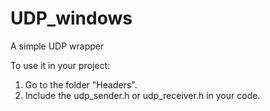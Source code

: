 # UDP_windows
A simple UDP wrapper

To use it in your project:
1. Go to the folder "Headers".
2. Include the udp_sender.h or udp_receiver.h in your code.
